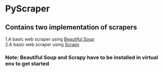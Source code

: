 # PyScraper

## Contains two implementation of scrapers

1.A basic web scraper using [Beautiful Soup](https://www.crummy.com/software/BeautifulSoup/bs4/doc/)<br>
2.A basic web scraper using [Scrapy](https://scrapy.org/)

### Note: Beautiful Soup and Scrapy have to be installed in virtual env to get started
